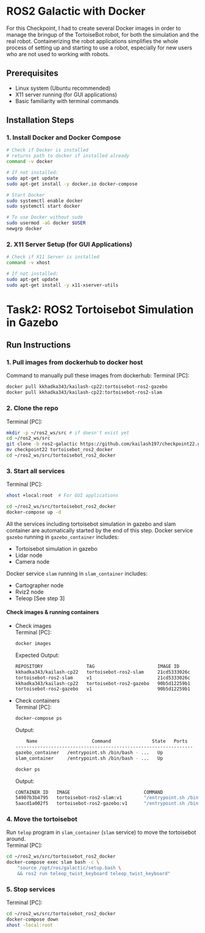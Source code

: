# ROS2 Galactic with Docker 
For this Checkpoint, I had to create several Docker images in order to manage the bringup of the TortoiseBot robot, for both the simulation and the real robot. Containerizing the robot applications simplifies the whole process of setting up and starting to use a robot, especially for new users who are not used to working with robots.

## Prerequisites

- Linux system (Ubuntu recommended)
- X11 server running (for GUI applications)
- Basic familiarity with terminal commands

## Installation Steps

### 1. Install Docker and Docker Compose

```bash
# Check if Docker is installed
# returns path to docker if installed already
command -v docker

# If not installed:
sudo apt-get update
sudo apt-get install -y docker.io docker-compose

# Start Docker
sudo systemctl enable docker
sudo systemctl start docker

# To use Docker without sudo
sudo usermod -aG docker $USER
newgrp docker
```

### 2. X11 Server Setup (for GUI Applications) 
```bash
# Check if X11 Server is installed
command -v xhost

# If not installed:
sudo apt-get update
sudo apt-get install -y x11-xserver-utils
```

# Task2: ROS2 Tortoisebot Simulation in Gazebo

## Run Instructions

### 1. Pull images from dockerhub to docker host
Command to manually pull these images from dockerhub:
Terminal [PC]:
```bash
docker pull kkhadka343/kailash-cp22:tortoisebot-ros2-gazebo
docker pull kkhadka343/kailash-cp22:tortoisebot-ros2-slam
```
### 2. Clone the repo
Terminal [PC]:
```bash
mkdir -p ~/ros2_ws/src # if doesn't exist yet
cd ~/ros2_ws/src
git clone -b ros2-galactic https://github.com/kailash197/checkpoint22.git
mv checkpoint22 tortoisebot_ros2_docker
cd ~/ros2_ws/src/tortoisebot_ros2_docker
```

### 3. Start all services
Terminal [PC]:
```bash
xhost +local:root  # For GUI applications

cd ~/ros2_ws/src/tortoisebot_ros2_docker
docker-compose up -d
```
All the services including tortoisebot simulation in gazebo and slam container are automatically started by the end of this step. 
Docker service `gazebo` running in `gazebo_container` includes:
- Tortoisebot simulation in gazebo
- Lidar node
- Camera node

Docker service `slam` running in `slam_container` includes:
- Cartographer node
- Rviz2 node
- Teleop [See step 3]

#### Check images & running containers
- Check images  
    Terminal [PC]:
    ```bash
    docker images
    ```
    Expected Output:
    ```bash
    REPOSITORY                TAG                       IMAGE ID       CREATED        SIZE
    kkhadka343/kailash-cp22   tortoisebot-ros2-slam     21cd5333026c   8 hours ago    3.75GB
    tortoisebot-ros2-slam     v1                        21cd5333026c   8 hours ago    3.75GB
    kkhadka343/kailash-cp22   tortoisebot-ros2-gazebo   90b5d12259b1   8 hours ago    3.55GB
    tortoisebot-ros2-gazebo   v1                        90b5d12259b1   8 hours ago    3.55GB
    ```

- Check containers  
    Terminal [PC]:
    ```bash
    docker-compose ps
    ```
    Output:
    ```bash
        Name                    Command               State   Ports
    -----------------------------------------------------------------
    gazebo_container   /entrypoint.sh /bin/bash - ...   Up
    slam_container     /entrypoint.sh /bin/bash - ...   Up
    ```
    
    ```bash
    docker ps
    ```
    Output:
    ```bash
    CONTAINER ID   IMAGE                           COMMAND                  CREATED              STATUS              PORTS     NAMES
    54907b3b4795   tortoisebot-ros2-slam:v1        "/entrypoint.sh /bin…"   About a minute ago   Up About a minute             slam_container
    5aacd1a002f5   tortoisebot-ros2-gazebo:v1      "/entrypoint.sh /bin…"   About a minute ago   Up About a minute             gazebo_container
    ```

### 4. Move the tortoisebot
Run `telop` program in `slam_container` (`slam` service) to move the tortoisebot around.  
Terminal [PC]:
```bash
cd ~/ros2_ws/src/tortoisebot_ros2_docker
docker-compose exec slam bash -c \
    "source /opt/ros/galactic/setup.bash \
    && ros2 run teleop_twist_keyboard teleop_twist_keyboard"
```

### 5. Stop services
Terminal [PC]:
```bash
cd ~/ros2_ws/src/tortoisebot_ros2_docker
docker-compose down
xhost -local:root
```
